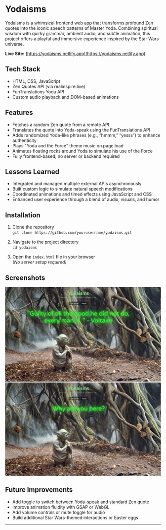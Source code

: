 # Yodaisms

Yodaisms is a whimsical frontend web app that transforms profound Zen quotes into the iconic speech patterns of Master Yoda. Combining spiritual wisdom with quirky grammar, ambient audio, and subtle animation, this project offers a playful and immersive experience inspired by the Star Wars universe.

**Live Site:** [https://yodaisms.netlify.app](https://yodaisms.netlify.app)

## Tech Stack

- HTML, CSS, JavaScript
- Zen Quotes API (via realinspire.live)
- FunTranslations Yoda API
- Custom audio playback and DOM-based animations

## Features

- Fetches a random Zen quote from a remote API
- Translates the quote into Yoda-speak using the FunTranslations API
- Adds randomized Yoda-like phrases (e.g., “hmmm,” “yesss”) to enhance authenticity
- Plays "Yoda and the Force" theme music on page load
- Animates floating rocks around Yoda to simulate his use of the Force
- Fully frontend-based; no server or backend required

## Lessons Learned

- Integrated and managed multiple external APIs asynchronously
- Built custom logic to simulate natural speech modifications
- Coordinated animations and timed effects using JavaScript and CSS
- Enhanced user experience through a blend of audio, visuals, and humor

## Installation

1. Clone the repository  
   `git clone https://github.com/yourusername/yodaisms.git`

2. Navigate to the project directory  
   `cd yodaisms`

3. Open the `index.html` file in your browser  
   *(No server setup required)*

## Screenshots

<img src="img/yoda-pic-1.png" alt="The site">
<img src="img/yoda-pic-2.png" alt="The site with a generated quote">

## Future Improvements

- Add toggle to switch between Yoda-speak and standard Zen quote
- Improve animation fluidity with GSAP or WebGL
- Add volume controls or mute toggle for audio
- Build additional Star Wars-themed interactions or Easter eggs

---
